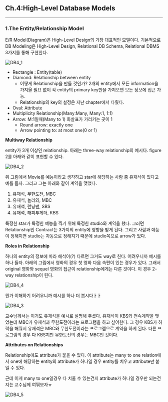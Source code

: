 ## Ch.4:High-Level Database Models

----

### 1.The Entity/Relationship Model

E/R Model(Diagram)은 High-Level Design의 가장 대표적인 모델이다. 기본적으로 DB Modeling은 High-Level Design, Relational DB Schema, Relational DBMS 3가지를 통해 구현한다.

![DB4_1](https://user-images.githubusercontent.com/43085342/55796658-7658b580-5b05-11e9-8e6c-a7d3bd7349e9.PNG)

- Rectangle : Entity(table)
- Diamond: Relationship between entity
  - 어떻게 Relationship을 만들 것인가? 2개의 entity에서 모든 information을 가져올 필요 없이 각 entity의 primary key만을 가져오면 모든 정보에 접근 가능.
  - Relationship의 key의 설정은 지난 chapter에서 다뤘다.
- Oval: Attribute
- Multiplicity Relationship(Many:Many, Many:1, 1:1) 
- Arrow: M:1일때(Many to 1) 화살표가 가리키는 곳이 1
  - Round arrow: exactly one
  - Arrow pointing to: at most one(0 or 1)

**Multiway Relationship**

entity가 3개 이상인 relationship. 아래는 three-way relationship의 예시다. figure 2를 아래와 같이 표현할 수 있다.

![DB4_2](https://user-images.githubusercontent.com/43085342/55797421-56c28c80-5b07-11e9-8bb1-ca2d794913dc.PNG)

위 그림에서 Movie를 예능이라고 생각하고 star에 해당하는 사람 중 유재석이 있다고 예를 들자. 그리고 그는 아래와 같이 계약을 맺었다.

1. 유재석, 무한도전, MBC
2. 유재석, 놀러와, MBC
3. 유재석, 런닝맨, SBS
4. 유재석, 해피투게더, KBS

특정한 star가 특정한 예능을 찍기 위해 특정한 studio와 계약을 했다. 그러면 Relationship인 Contract는 3가지의 entity에 영향을 받게 된다. 그리고 사람과 예능이 정해지면 studio는 자동으로 정해지기 때문에 studio쪽으로 arrow가 있다.

**Roles in Relationship**

하나의 entity의 정보에 따라 해석이(?) 다르면 그거도 way로 친다. 어려우니까 예시를 하나 들자. 아래의 그림에서 영화의 경우 첫 영화 다음 속편이 있는 경우가 있다. 그래서 original 영화와 sequel 영화의 접근이 relationship에게는 다른 것이다. 이 경우 2-way relationship이 된다.

![DB4_4](https://user-images.githubusercontent.com/43085342/55798429-d9e4e200-5b09-11e9-9852-7cee90dfcf4f.png)

뭔가 이해하기 어려우니까 예시를 하나 더 봅시다ㅏㅏ

![DB4_3](https://user-images.githubusercontent.com/43085342/55798134-2b40a180-5b09-11e9-869d-503f2be7de39.PNG)

교수님께서는 이거도 유재석을 예시로 설명해 주셨다. 유재석이 KBS와 전속계약을 맺었는데 MBC가 유재석과 무한도전이라는 프로그램을 하고 싶어한다. 그 경우 KBS가 허락을 해줘서 유재석은 MBC와 무한도전이라는 프로그램으로 계약을 하게 된다. 다른 프로그램의 경우 다 KBS지만 무한도전의 경우는 MBC인 것이다. 

**Attributes on Relationships**

Relationship에도 attribute가 붙을 수 있다. 이 attribute는 many to one relation에서 one에 해당하는 entity의 attribute가 하나일 경우 entity를 치우고 attribute만 붙일 수 있다. 

근데 이게 many to one일경우 다 치울 수 있는건지 attribute가 하나일 경우만 되는건지는 교수님께 여쭤보자ㅠ

![DB4_5](https://user-images.githubusercontent.com/43085342/55804201-cf7d1500-5b16-11e9-9d58-7bdbe4868e7a.PNG)

